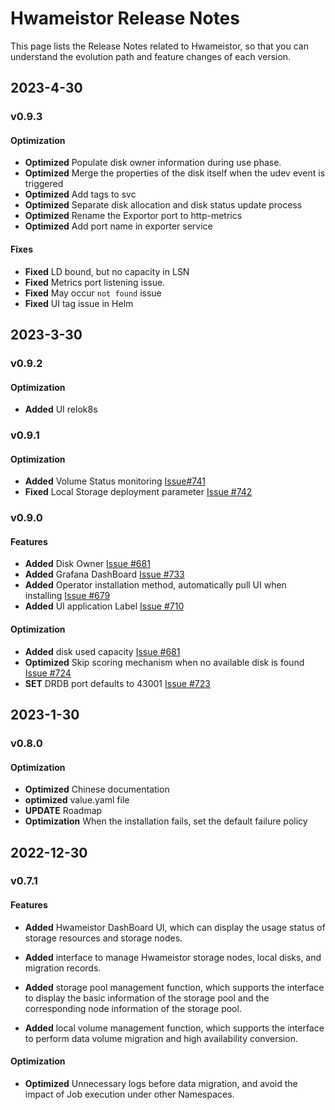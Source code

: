 # Hwameistor Release Notes

This page lists the Release Notes related to Hwameistor, so that you can understand the evolution path and feature changes of each version.

## 2023-4-30

### v0.9.3

#### Optimization

- **Optimized** Populate disk owner information during use phase.
- **Optimized** Merge the properties of the disk itself when the udev event is triggered
- **Optimized** Add tags to svc
- **Optimized** Separate disk allocation and disk status update process
- **Optimized** Rename the Exportor port to http-metrics
- **Optimized** Add port name in exporter service

#### Fixes

- **Fixed** LD bound, but no capacity in LSN
- **Fixed** Metrics port listening issue.
- **Fixed** May occur `not found` issue
- **Fixed** UI tag issue in Helm

## 2023-3-30

### v0.9.2

#### Optimization

- **Added** UI relok8s

### v0.9.1

#### Optimization

- **Added** Volume Status monitoring [Issue#741](https://github.com/hwameistor/hwameistor/pull/741)
- **Fixed** Local Storage deployment parameter [Issue #742](https://github.com/hwameistor/hwameistor/pull/742)

### v0.9.0

#### Features

- **Added** Disk Owner [Issue #681](https://github.com/hwameistor/hwameistor/pull/681)
- **Added** Grafana DashBoard [Issue #733](https://github.com/hwameistor/hwameistor/pull/733)
- **Added** Operator installation method, automatically pull UI when installing [Issue #679](https://github.com/hwameistor/hwameistor/pull/679)
- **Added** UI application Label [Issue #710](https://github.com/hwameistor/hwameistor/pull/710)

#### Optimization

- **Added** disk used capacity [Issue #681](https://github.com/hwameistor/hwameistor/pull/681)
- **Optimized** Skip scoring mechanism when no available disk is found [Issue #724](https://github.com/hwameistor/hwameistor/pull/724)
- **SET** DRDB port defaults to 43001 [Issue #723](https://github.com/hwameistor/hwameistor/pull/723)

## 2023-1-30

### v0.8.0

#### Optimization

- **Optimized** Chinese documentation
- **optimized** value.yaml file
- **UPDATE** Roadmap
- **Optimization** When the installation fails, set the default failure policy

## 2022-12-30

### v0.7.1

#### Features

- **Added** Hwameistor DashBoard UI, which can display the usage status of storage resources and storage nodes.

- **Added** interface to manage Hwameistor storage nodes, local disks, and migration records.

- **Added** storage pool management function, which supports the interface to display the basic information of the storage pool and the corresponding node information of the storage pool.

- **Added** local volume management function, which supports the interface to perform data volume migration and high availability conversion.

#### Optimization

- **Optimized** Unnecessary logs before data migration, and avoid the impact of Job execution under other Namespaces.
